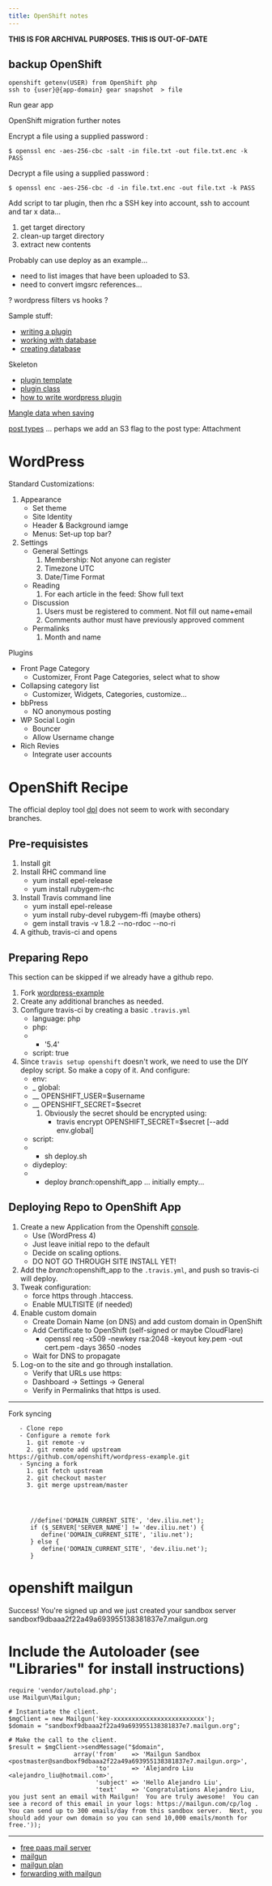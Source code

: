```yaml
---
title: OpenShift notes
---
```


**THIS IS FOR ARCHIVAL PURPOSES.  THIS IS OUT-OF-DATE**

## backup OpenShift

```
openshift getenv(USER) from OpenShift php
ssh to {user}@{app-domain} gear snapshot  > file
```

Run gear app


OpenShift migration further notes

Encrypt a file using a supplied password :

```
$ openssl enc -aes-256-cbc -salt -in file.txt -out file.txt.enc -k PASS
```

Decrypt a file using a supplied password :

```
$ openssl enc -aes-256-cbc -d -in file.txt.enc -out file.txt -k PASS
```

Add script to tar plugin, then rhc a SSH key into account,
ssh to account and tar x data...

1. get target directory
2. clean-up target directory
3. extract new contents

Probably can use deploy as an example...

- need to list images that have been uploaded to S3.
- need to convert imgsrc references...

? wordpress filters vs hooks ?

Sample stuff:

- [writing a plugin](https://codex.wordpress.org/Writing_a_Plugin#Saving_Plugin_Data_to_the_Database)
- [working with database](https://www.sitepoint.com/working-with-databases-in-wordpress/)
- [creating database](https://premium.wpmudev.org/blog/creating-database-tables-for-plugins/)

Skeleton

- [plugin template](https://github.com/convissor/oop-plugin-template-solution)
- [plugin class](http://wordpress.stackexchange.com/questions/44708/using-a-plugin-class-inside-a-template)
- [how to write wordpress plugin](http://www.yaconiello.com/blog/how-to-write-wordpress-plugin/)

[Mangle data when saving](http://wordpress.stackexchange.com/questions/35931/how-can-i-edit-post-data-before-it-is-saved)

[post types](https://codex.wordpress.org/Post_Types)
... perhaps we add an S3 flag to the post type: Attachment

# WordPress

Standard Customizations:

1. Appearance
   - Set theme
   - Site Identity
   - Header & Background iamge
   - Menus: Set-up top bar?
2. Settings
   - General Settings
     1. Membership: Not anyone can register
     2. Timezone UTC
     3. Date/Time Format
   - Reading
     1. For each article in the feed: Show full text
   - Discussion
     1. Users must be registered to comment.  Not fill out name+email
     2. Comments author must have previously approved comment
   - Permalinks
     1. Month and name

   
Plugins

- Front Page Category
  - Customizer, Front Page Categories, select what to show
- Collapsing category list
  - Customizer, Widgets, Categories, customize...
- bbPress
  - NO anonymous posting
- WP Social Login
  - Bouncer
   - Allow Username change
- Rich Revies
  - Integrate user accounts

# OpenShift Recipe

The official deploy tool [dpl](https://github.com/travis-ci/dpl) does not 
seem to work with secondary branches.

## Pre-requisistes

1. Install git
2. Install RHC command line
   - yum install epel-release
   - yum install rubygem-rhc
3. Install Travis command line
   - yum install epel-release
   - yum install ruby-devel rubygem-ffi (maybe others)
   - gem install travis -v 1.8.2 --no-rdoc --no-ri
4. A github, travis-ci and opens

## Preparing Repo

This section can be skipped if we already have a github repo.

1. Fork [wordpress-example](https://github.com/openshift/wordpress-example.git)
2. Create any additional branches as needed.
3. Configure travis-ci by creating a basic `.travis.yml`
   - language: php
   - php:
   - - '5.4'
   - script: true
4. Since `travis setup openshift` doesn't work, we need to use the DIY
   deploy script.  So make a copy of it.  And configure:
   - env:
   - \_ global:
   - \_\_ OPENSHIFT\_USER=$username
   - \_\_ OPENSHIFT\_SECRET=$secret
     1. Obviously the secret should be encrypted using:
        - travis encrypt OPENSHIFT\_SECRET=$secret [--add env.global]
   - script:
   - - sh deploy.sh
   - diydeploy:
   - - deploy $branch:$openshift_app ... initially empty...

## Deploying Repo to OpenShift App

1. Create a new Application from the Openshift
   [console](https://www.openshift.com/).
   - Use (WordPress 4)
   - Just leave initial repo to the default
   - Decide on scaling options.
   - DO NOT GO THROUGH SITE INSTALL YET!
2. Add the $branch:$openshift_app to the `.travis.yml`, and push so
   travis-ci will deploy.
3. Tweak configuration:
   - force https through .htaccess.
   - Enable MULTISITE (if needed)
4. Enable custom domain
   - Create Domain Name (on DNS) and add custom domain in OpenShift
   - Add Certificate to OpenShift (self-signed or maybe CloudFlare)
     - openssl req -x509 -newkey rsa:2048 -keyout key.pem -out cert.pem -days 3650 -nodes
   - Wait for DNS to propagate
5. Log-on to the site and go through installation.
   - Verify that URLs use https:
    - Dashboard -> Settings -> General
    - Verify in Permalinks that https is used.

* * *

Fork syncing

```
   - Clone repo
   - Configure a remote fork
     1. git remote -v
     2. git remote add upstream https://github.com/openshift/wordpress-example.git
   - Syncing a fork
     1. git fetch upstream
     2. git checkout master
     3. git merge upstream/master




      //define('DOMAIN_CURRENT_SITE', 'dev.iliu.net');
      if ($_SERVER['SERVER_NAME'] != 'dev.iliu.net') {
         define('DOMAIN_CURRENT_SITE', 'iliu.net');
      } else {
         define('DOMAIN_CURRENT_SITE', 'dev.iliu.net');
      }
```

# openshift mailgun

Success! You're signed up and we just created your sandbox server sandboxf9dbaaa2f22a49a693955138381837e7.mailgun.org

# Include the Autoloader (see "Libraries" for install instructions)

```
require 'vendor/autoload.php';
use Mailgun\Mailgun;

# Instantiate the client.
$mgClient = new Mailgun('key-xxxxxxxxxxxxxxxxxxxxxxxxx');
$domain = "sandboxf9dbaaa2f22a49a693955138381837e7.mailgun.org";

# Make the call to the client.
$result = $mgClient->sendMessage("$domain",
                  array('from'    => 'Mailgun Sandbox <postmaster@sandboxf9dbaaa2f22a49a693955138381837e7.mailgun.org>',
                        'to'      => 'Alejandro Liu <alejandro_liu@hotmail.com>',
                        'subject' => 'Hello Alejandro Liu',
                        'text'    => 'Congratulations Alejandro Liu, you just sent an email with Mailgun!  You are truly awesome!  You can see a record of this email in your logs: https://mailgun.com/cp/log .  You can send up to 300 emails/day from this sandbox server.  Next, you should add your own domain so you can send 10,000 emails/month for free.'));
```

* * *

- [free paas mail server](https://blog.openshift.com/free-paas-email-server-with-roundcube/)
- [mailgun](https://blog.openshift.com/email-in-the-cloud-with-mailgun/)
- [mailgun plan](https://mailgun.com/signup?plan=free)
- [forwarding with mailgun](https://www.gregjs.com/linux/2015/forwarding-mail-to-your-gmail-account-with-mailgun/)

